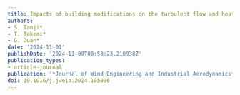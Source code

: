 ```yaml
---
title: Impacts of building modifications on the turbulent flow and heat transfer in urban surface boundary layers
authors:
- S. Tanji*
- T. Takemi*
- G. Duan*
date: '2024-11-01'
publishDate: '2024-11-09T00:58:23.210938Z'
publication_types:
- article-journal
publication: '*Journal of Wind Engineering and Industrial Aerodynamics*'
doi: 10.1016/j.jweia.2024.105906
---
```

